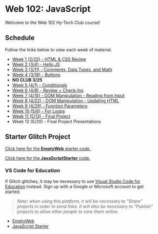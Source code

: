 # Web 102: JavaScript
Welcome to the Web 102 Hy-Tech Club course!

## Schedule
Follow the links below to view each week of material.

- [Week 1 (2/25) - HTML & CSS Review](HtmlCssReview/StudentDesc.md)
- [Week 2 (3/4) - Hello JS](IntroToJS/StudentDesc.md)
- [Week 3 (3/11) - Comments, Data Types, and Math](DataTypes/StudentDesc.md)
- [Week 4 (3/18) - Buttons](Buttons/StudentDesc.md)
- **NO CLUB 3/25**
- [Week 5 (4/1) - Conditionals](Conditionals/StudentDesc.md)
- [Week 6 (4/8) - Review + Check-Ins](MidSemesterReview/StudentDesc.md)
- [Week 7 (4/15) - DOM Manipulation - Reading from Input](DomManipulation/StudentDesc.md)
- [Week 8 (4/22) - DOM Manipulation - Updating HTML](DomManipulationContinued/StudentDesc.md)
- [Week 9 (4/29) - Function Parameters](FunctionParameters/StudentDesc.md)
- [Week 10 (5/6) - For Loops](ForLoops/StudentDesc.md)
- [Week 11 (5/13) - Final Project](FinalProjects/StudentDesc.md)
- Week 12 (5/20) - Final Project Presentations

## Starter Glitch Project
[Click here for the **EmptyWeb** starter code.](https://glitch.com/edit/#!/remix/emptyweb101)

[Click here for the **JavaScriptStarter** code.](https://glitch.com/edit/#!/remix/javascriptstarter)

### VS Code for Education
If Glitch glitches, it may be necessary to use [Visual Studio Code for Education](https://vscodeedu.com/) instead. Sign up with a Google or Microsoft account to get started.

>_Note: when using this platform, it will be necessary to "Share" projects in order to send links. It will also be necessary to "Publish" projects to allow other people to view them online._

- [EmptyWeb](https://vscodeedu.com/fIutwSTikdAllE0aICni)
- [JavaScript Starter](https://vscodeedu.com/pBlui3sIiWEeNZ0mG8hI)
